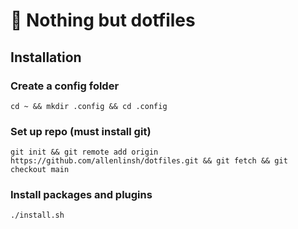 # :paperclip: Nothing but dotfiles
## Installation
### Create a config folder
```
cd ~ && mkdir .config && cd .config
```

### Set up repo (must install git)
```
git init && git remote add origin https://github.com/allenlinsh/dotfiles.git && git fetch && git checkout main
```

### Install packages and plugins
```
./install.sh
```
